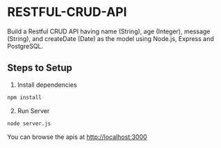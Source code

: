 # RESTFUL-CRUD-API

Build a Restful CRUD API having name (String), age (Integer), message (String), and createDate (Date) as the model using Node.js, Express and PostgreSQL.

## Steps to Setup

1. Install dependencies

```bash
npm install
```

2. Run Server

```bash
node server.js
```

You can browse the apis at <http://localhost:3000>
